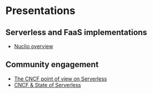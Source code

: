 # Presentations

## Serverless and FaaS implementations
- [Nuclio overview](nuclio-Overview-2017-09-28.pdf)

## Community engagement
- [The CNCF point of view on Serverless](https://www.slideshare.net/DanielKrook/the-cncf-on-serverless)
- [CNCF & State of Serverless](http://calcotestudios.com/talks/slides-innovate-summit-2017-state-of-serverless-the-cncf.html)
